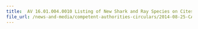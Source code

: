```yaml
---
title:  AV 16.01.004.0010 Listing of New Shark and Ray Species on Cites Appendix II 
file_url: /news-and-media/competent-authorities-circulars/2014-08-25-CA.pdf
---
```

